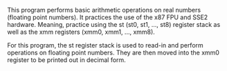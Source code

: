 This program performs basic arithmetic operations on real numbers (floating point numbers).  It practices
the use of the x87 FPU and SSE2 hardware. Meaning, practice using the st (st0, st1, ..., st8) register 
stack as well as the xmm registers (xmm0, xmm1, ..., xmm8).

For this program, the st register stack is used to read-in and perform operations on floating point numbers.
They are then moved into the xmm0 register to be printed out in decimal form.